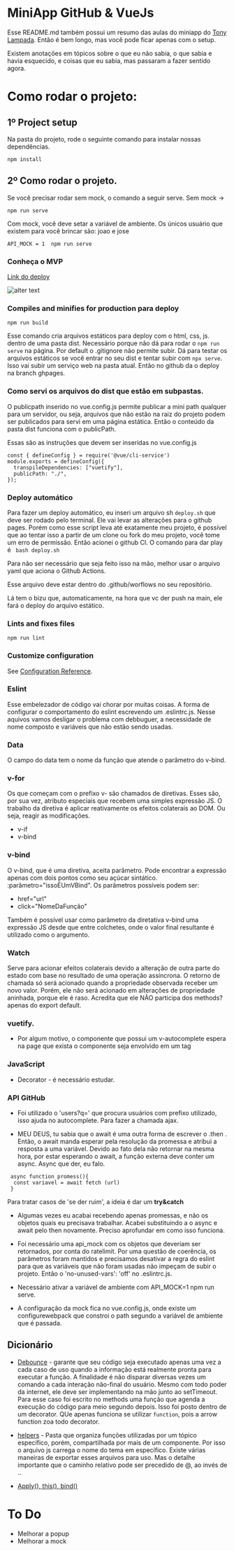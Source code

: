 # MiniApp GitHub & VueJs

Esse README.md também possui um resumo das aulas do miniapp do [Tony Lampada](https://www.youtube.com/watch?v=b9MVZvCnw2M&list=PLgMNBa0XaIge0Hglaekl0gY_RsgLvqOu_). Então é bem longo, mas você pode ficar apenas com o setup.

Existem anotações em tópicos sobre o que eu não sabia, o que sabia e havia esquecido, e coisas que eu sabia, mas passaram a fazer sentido agora. 


# Como rodar o projeto:
## 1º Project setup
Na pasta do projeto, rode o seguinte comando para instalar nossas dependências.
```
npm install
```
## 2º Como rodar o projeto.
Se você precisar rodar sem mock, o comando a seguir serve.
Sem mock -> 
```
npm run serve
```
Com mock, você deve setar a variável de ambiente. Os únicos usuário que existem para você brincar são: joao e jose
```
API_MOCK = 1  npm run serve
```

### Conheça o MVP

[Link do deploy](https://clarasantosmf.github.io/vue_git/)

![alter text](https://raw.githubusercontent.com/ClaraSantosmf/vue_git/main/src/img/mvp.png)

### Compiles and minifies for production para deploy
```
npm run build
```
Esse comando cria arquivos estáticos para deploy com o html, css, js. dentro de uma pasta dist. Necessário porque não dá para rodar o ``` npm run serve ``` na página. 
Por default o .gitignore não permite subir. 
Dá para testar os arquivos estáticos se você entrar no seu dist e tentar subir com ```npx serve```. Isso vai subir um serviço web na pasta atual.
Então no github da o deploy na branch ghpages.

### Como servi os arquivos do dist que estão em subpastas. 

O publicpath inserido no vue.config.js permite publicar a mini path qualquer para um servidor, ou seja, arquivos que não estão na raiz do projeto podem ser publicados para servi em uma página estática.
Então o conteúdo da pasta dist funciona com o publicPath. 

Essas são as instruções que devem ser inseridas no vue.config.js

```
const { defineConfig } = require('@vue/cli-service')
module.exports = defineConfig({
  transpileDependencies: ["vuetify"],
  publicPath: "./",
});
```

### Deploy automático

Para fazer um deploy automático, eu inseri um arquivo sh ```deploy.sh``` que deve ser rodado pelo terminal. Ele vai levar as alterações para o github pages. Porém como esse script leva até exatamente meu projeto, é possível que ao tentar isso a partir de um clone ou fork do meu projeto, você tome um erro de permissão. Então acionei o github CI.
O comando para dar play é ``` bash deploy.sh```

Para não ser necessário que seja feito isso na mão, melhor usar o arquivo yaml que aciona o Github Actions. 

Esse arquivo deve estar dentro do .github/worflows no seu repositório.

Lá tem o bizu que, automaticamente, na hora que vc der push na main, ele fará o deploy do arquivo estático. 

### Lints and fixes files
```
npm run lint
```

### Customize configuration
See [Configuration Reference](https://cli.vuejs.org/config/).

### Eslint

Esse embelezador de código vai chorar por muitas coisas. A forma de configurar o comportamento do eslint escrevendo um .eslintrc.js. Nesse aquivos vamos desligar o problema com debbuguer, a necessidade de nome composto e variáveis que não estão sendo usadas. 

### Data

O campo do data tem o nome da função que atende o parâmetro do v-bind. 

### v-for

Os que começam com o prefixo v- são chamados de diretivas. Esses são, por sua vez, atributo especiais que recebem uma simples expressão JS. O trabalho da diretiva é aplicar reativamente os efeitos colaterais ao DOM. Ou seja, reagir as modificações.
* v-if
* v-bind

### v-bind

O v-bind, que é uma diretiva, aceita parâmetro. Pode encontrar a expressão apenas com dois pontos como seu açúcar sintático. :parâmetro="issoÉUmVBind". Os parâmetros possíveis podem ser:
* href="url"
* click="NomeDaFunção"

Também é possível usar como parâmetro da diretativa v-bind uma expressão JS desde que entre colchetes, onde o valor final resultante é utilizado como o argumento. 

### Watch 

Serve para acionar efeitos colaterais devido a alteração de outra parte do estado com base no resultado de uma operação assíncrona. O retorno de chamada só será acionado quando a propriedade observada receber um novo valor.
Porém, ele não será acionado em alterações de propriedade aninhada, porque ele é raso. 
Acredita que ele NÃO participa dos methods? apenas do export default.

### vuetify. 

* Por algum motivo, o componente que possui um v-autocomplete espera na page que exista o componente seja envolvido em um tag <app>

### JavaScript 

* Decorator - é necessário estudar. 

### API GitHub

* Foi utilizado o 'users?q=' que procura usuários com prefixo utilizado, isso ajuda no autocomplete. Para fazer a chamada ajax.

* MEU DEUS, tu sabia que o await é uma outra forma de escrever o .then . Então, o await manda esperar pela resolução da promessa e atribui a resposta a uma variável. Devido ao fato dela não retornar na mesma hora, por estar esperando o await, a função externa deve conter um async. Async que der, eu falo. 

```
 async function promess(){
  const variavel = await fetch (url)
 }
  ```

Para tratar casos de 'se der ruim', a ideia é dar um **try&catch**

* Algumas vezes eu acabai recebendo apenas promessas, e não os objetos quais eu precisava trabalhar. Acabei substituindo a o async e await pelo then novamente. Preciso aprofundar em como isso funciona.

* Foi necessário uma api_mock com os objetos que deveriam ser retornados, por conta do ratelimit. Por uma questão de coerência, os parâmetros foram mantidos e precisamos desativar a regra do eslint para que as variáveis que não foram usadas não impeçam de subir o projeto. Então o 'no-unused-vars': 'off' no .eslintrc.js. 

* Necessário ativar a variável de ambiente com API_MOCK=1 npm run serve.

* A configuração da mock fica no vue.config.js, onde existe um configurewebpack que constroi o path segundo a variável de ambiente que é passada.

## Dicionário 

* [Debounce](https://www.freecodecamp.org/portuguese/news/debounce-como-atrasar-a-execucao-de-uma-funcao-em-javascript-exemplo-com-js-es6/) - garante que seu código seja executado apenas uma vez a cada caso de uso quando a informação está realmente pronta para executar a função. A finalidade é não disparar diversas vezes um comando a cada interação não-final do usuário. Mesmo com todo poder da internet, ele deve ser implementando na mão junto ao setTimeout. 
Para esse caso foi escrito no methods uma função que agenda a execução do código para meio segundo depois. Isso foi posto dentro de um decorator. QUe apenas funciona se utilizar  ```function```, pois a arrow function zoa todo decorator.

* [helpers](https://medium.com/js-dojo/registering-globally-your-helpers-in-a-vue-app-b7ba3b9596b3) - Pasta que organiza funções utilizadas por um tópico específico, porém, compartilhada por mais de um componente. Por isso o arquivo js carrega o nome do tema em específico. Existe várias maneiras de exportar esses arquivos para uso. Mas o detalhe importante que o caminho relativo pode ser precedido de @, ao invés de ..

* [Apply(), this(), bind()](https://imasters.com.br/javascript/descomplicando-call-apply-e-bind-em-javascript)


# To Do

* Melhorar a popup
* Melhorar a mock